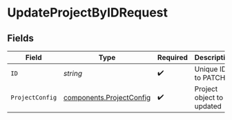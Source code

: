 # UpdateProjectByIDRequest


## Fields

| Field                                                                | Type                                                                 | Required                                                             | Description                                                          |
| -------------------------------------------------------------------- | -------------------------------------------------------------------- | -------------------------------------------------------------------- | -------------------------------------------------------------------- |
| `ID`                                                                 | *string*                                                             | :heavy_check_mark:                                                   | Unique ID to PATCH                                                   |
| `ProjectConfig`                                                      | [components.ProjectConfig](../../models/components/projectconfig.md) | :heavy_check_mark:                                                   | Project object to be updated                                         |